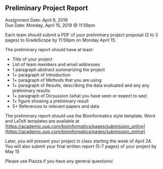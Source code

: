 ## Preliminary Project Report
Assignment Date: April 8, 2019 <br>
Due Date: Monday, April 15, 2019 @ 11:59pm <br>

Each team should submit a PDF of your preliminary project proposal (2 to 3 pages) to GradeScope by 11:59pm on Monday April 15.

The preliminary report should have at least:
- Title of your project
- List of team members and email addresses
- 1 paragraph abstract summarizing the project
- 1+ paragraph of Introduction
- 1+ paragraph of Methods that you are using
- 1+ paragraph of Results, describing the data evaluated and any any preliminary results
- 1+ paragraph of Dicsussion (what you have seen or expect to see)
- 1+ figure showing a preliminary result
- 5+ References to relevant papers and data

The preliminary report should use the Bioinformatics style template. Word and LaTeX templates are available at [https://academic.oup.com/bioinformatics/pages/submission_online](https://academic.oup.com/bioinformatics/pages/submission_online)

Later, you will present your project in class starting the week of April 24. You will also submit your final written report (5-7 pages) of your project by May 15

Please use Piazza if you have any general questions!
